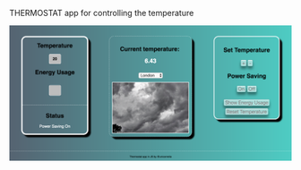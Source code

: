 THERMOSTAT app for controlling the temperature

![interface](https://github.com/Unicornelia/thermostat/blob/wednesday/images/interface.png)
